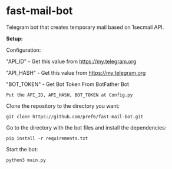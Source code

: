 # fast-mail-bot
Telegram bot that creates temporary mail based on 1secmail API.

**Setup:**

Configuration:

"API_ID" - Get this value from https://my.telegram.org

"API_HASH" - Get this value from https://my.telegram.org

"BOT_TOKEN" - Get Bot Token From BotFather Bot
```
Put the API_ID, API_HASH, BOT_TOKEN at Config.py
```
Clone the repository to the directory you want:
```
git clone https://github.com/pref6/fast-mail-bot.git
```
Go to the directory with the bot files and install the dependencies:
```
pip install -r requirements.txt
```
Start the bot:
```
python3 main.py
```
